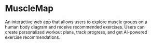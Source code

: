 # MuscleMap
An interactive web app that allows users to explore muscle groups on a human body diagram and receive recommended exercises. Users can create personalized workout plans, track progress, and get AI-powered exercise recommendations.

